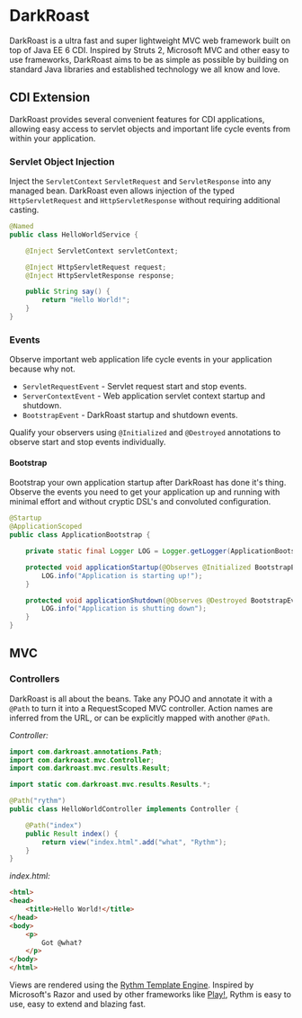 DarkRoast
===================

DarkRoast is a ultra fast and super lightweight MVC web framework built on top of Java EE 6 CDI. Inspired by
Struts 2, Microsoft MVC and other easy to use frameworks, DarkRoast aims to be as simple as possible by building
on standard Java libraries and established technology we all know and love.


## CDI Extension

DarkRoast provides several convenient features for CDI applications, allowing easy access to servlet objects
and important life cycle events from within your application.

### Servlet Object Injection

Inject the <code>ServletContext</code> <code>ServletRequest</code> and <code>ServletResponse</code> into any
managed bean. DarkRoast even allows injection of the typed <code>HttpServletRequest</code> and <code>HttpServletResponse</code>
without requiring additional casting.

```java
@Named
public class HelloWorldService {

    @Inject ServletContext servletContext;

    @Inject HttpServletRequest request;
    @Inject HttpServletResponse response;

    public String say() {
        return "Hello World!";
    }
}
```

### Events

Observe important web application life cycle events in your application because why not.

* <code>ServletRequestEvent</code> - Servlet request start and stop events.
* <code>ServerContextEvent</code> - Web application servlet context startup and shutdown.
* <code>BootstrapEvent</code> - DarkRoast startup and shutdown events.

Qualify your observers using <code>@Initialized</code> and <code>@Destroyed</code> annotations to observe
start and stop events individually.


#### Bootstrap

Bootstrap your own application startup after DarkRoast has done it's thing. Observe the events you need to get
your application up and running with minimal effort and without cryptic DSL's and convoluted configuration.

```java
@Startup
@ApplicationScoped
public class ApplicationBootstrap {

    private static final Logger LOG = Logger.getLogger(ApplicationBootstrap.class.getName());

    protected void applicationStartup(@Observes @Initialized BootstrapEvent event) {
        LOG.info("Application is starting up!");
    }

    protected void applicationShutdown(@Observes @Destroyed BootstrapEvent event) {
        LOG.info("Application is shutting down");
    }
}
```

## MVC

### Controllers

DarkRoast is all about the beans. Take any POJO and annotate it with a <code>@Path</code> to turn it into a RequestScoped
MVC controller. Action names are inferred from the URL, or can be explicitly mapped with another <code>@Path</code>.

_Controller:_
```java
import com.darkroast.annotations.Path;
import com.darkroast.mvc.Controller;
import com.darkroast.mvc.results.Result;

import static com.darkroast.mvc.results.Results.*;

@Path("rythm")
public class HelloWorldController implements Controller {

    @Path("index")
    public Result index() {
        return view("index.html".add("what", "Rythm");
    }
}
```

_index.html:_
```html
<html>
<head>
    <title>Hello World!</title>
</head>
<body>
    <p>
        Got @what?
    </p>
</body>
</html>
```

Views are rendered using the [Rythm Template Engine](http://rythmengine.org/). Inspired by Microsoft's Razor and used
by other frameworks like [Play!](http://www.playframework.com/), Rythm is easy to use, easy to extend and blazing
fast.



